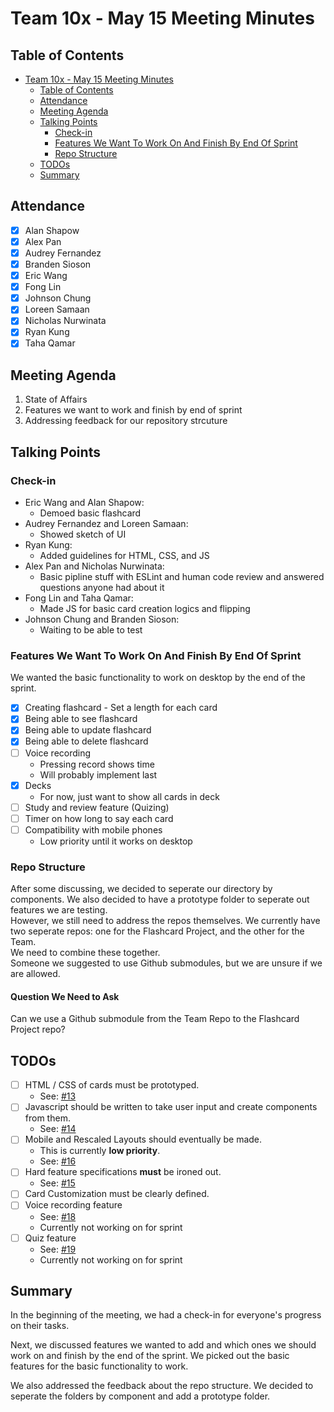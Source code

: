 # Team 10x - May 15 Meeting Minutes

## Table of Contents

- [Team 10x - May 15 Meeting Minutes](#team-10x---may-15-meeting-minutes)
  - [Table of Contents](#table-of-contents)
  - [Attendance](#attendance)
  - [Meeting Agenda](#meeting-agenda)
  - [Talking Points](#talking-points)
    - [Check-in](#check-in)
    - [Features We Want To Work On And Finish By End Of Sprint](#features-we-want-to-work-on-and-finish-by-end-of-sprint)
    - [Repo Structure](#repo-structure)
  - [TODOs](#todos)
  - [Summary](#summary)

## Attendance

- [x] Alan Shapow
- [x] Alex Pan
- [x] Audrey Fernandez
- [x] Branden Sioson
- [x] Eric Wang
- [x] Fong Lin
- [x] Johnson Chung
- [x] Loreen Samaan
- [x] Nicholas Nurwinata
- [x] Ryan Kung
- [x] Taha Qamar

## Meeting Agenda

1. State of Affairs
2. Features we want to work and finish by end of sprint
3. Addressing feedback for our repository strcuture

## Talking Points

### Check-in

- Eric Wang and Alan Shapow: 
  - Demoed basic flashcard 
- Audrey Fernandez and Loreen Samaan:
  - Showed sketch of UI
- Ryan Kung:
  - Added guidelines for HTML, CSS, and JS
- Alex Pan and Nicholas Nurwinata:
  - Basic pipline stuff with ESLint and human code review and answered questions anyone had about it
- Fong Lin and Taha Qamar:
  - Made JS for basic card creation logics and flipping
- Johnson Chung and Branden Sioson:
  - Waiting to be able to test

### Features We Want To Work On And Finish By End Of Sprint
We wanted the basic functionality to work on desktop by the end of the sprint. 
- [x] Creating flashcard
      - Set a length for each card
- [x] Being able to see flashcard
- [x] Being able to update flashcard
- [x] Being able to delete flashcard
- [ ] Voice recording
  - Pressing record shows time
  - Will probably implement last
- [x] Decks
  - For now, just want to show all cards in deck
- [ ] Study and review feature (Quizing)
- [ ] Timer on how long to say each card
- [ ] Compatibility with mobile phones
  - Low priority until it works on desktop

### Repo Structure
After some discussing, we decided to seperate our directory by components. We also decided to have a prototype folder to seperate out features we are testing.  
However, we still need to address the repos themselves. We currently have two seperate repos: one for the Flashcard Project, and the other for the Team.  
We need to combine these together.  
Someone we suggested to use Github submodules, but we are unsure if we are allowed.
#### Question We Need to Ask
Can we use a Github submodule from the Team Repo to the Flashcard Project repo?
  
## TODOs

- [ ] HTML / CSS of cards must be prototyped.
  - See: [#13](https://github.com/cse110-sp25-group-10/Flashcard-Project/issues/13)
- [ ] Javascript should be written to take user input and create components from them. 
  - See: [#14](https://github.com/cse110-sp25-group-10/Flashcard-Project/issues/14)
- [ ] Mobile and Rescaled Layouts should eventually be made. 
  - This is currently **low priority**.
  - See: [#16](https://github.com/cse110-sp25-group-10/Flashcard-Project/issues/16)
- [ ] Hard feature specifications **must** be ironed out.
  - See: [#15](https://github.com/cse110-sp25-group-10/Flashcard-Project/issues/15)
- [ ] Card Customization must be clearly defined.
- [ ] Voice recording feature
  - See: [#18](https://github.com/cse110-sp25-group-10/Flashcard-Project/issues/18)
  - Currently not working on for sprint
- [ ] Quiz feature 
  - See: [#19](https://github.com/cse110-sp25-group-10/Flashcard-Project/issues/19)
  - Currently not working on for sprint


## Summary
In the beginning of the meeting, we had a check-in for everyone's progress on their tasks.

Next, we discussed features we wanted to add and which ones we should work on and finish by the end of the sprint. We picked out the basic features for the basic functionality to work.

We also addressed the feedback about the repo structure. We decided to seperate the folders by component and add a prototype folder.
